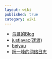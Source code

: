 ```yaml
---
layout: wiki
published: true
category: wiki
---
```


* [鸟哥的Blog](http://www.laruence.com/)
* [justjavac(迷渡)](http://justjavac.com/)
* [beiyuu](http://beiyuu.com/)
* [阮一峰的网络日志](http://www.ruanyifeng.com/blog/)